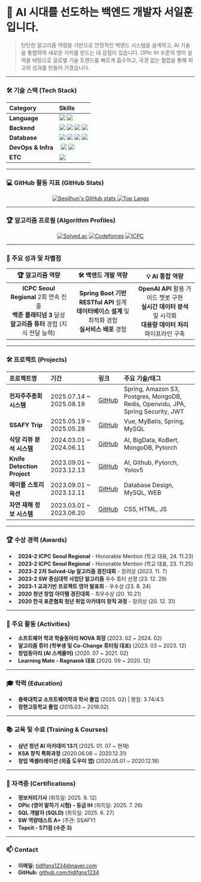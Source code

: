 # 👋 AI 시대를 선도하는 백엔드 개발자 서일훈입니다.
> 탄탄한 알고리즘 역량을 기반으로 안정적인 백엔드 시스템을 설계하고, AI 기술을 통합하여 새로운 가치를 만드는 데 강점이 있습니다. OPIc IH 수준의 영어 실력을 바탕으로 글로벌 기술 트렌드를 빠르게 흡수하고, 국경 없는 협업을 통해 최고의 성과를 만들어 가겠습니다.
***
### 🛠️ 기술 스택 (Tech Stack)
| Category | Skills |
| :--- | :--- |
| **Language** | <img src="https://img.shields.io/badge/Java-007396?style=for-the-badge&logo=Java&logoColor=white" /> <img src="https://img.shields.io/badge/C++-00599C?style=for-the-badge&logo=C%2B%2B&logoColor=white" /> |
| **Backend** | <img src="https://img.shields.io/badge/Spring_Boot-6DB33F?style=for-the-badge&logo=Spring-Boot&logoColor=white" /> <img src="https://img.shields.io/badge/Spring_Security-6DB33F?style=for-the-badge&logo=Spring-Security&logoColor=white" /> <img src="https://img.shields.io/badge/JPA-6DB33F?style=for-the-badge" /> <img src="https://img.shields.io/badge/JWT-000000?style=for-the-badge&logo=JSON-Web-Tokens&logoColor=white" /> |
| **Database** | <img src="https://img.shields.io/badge/PostgreSQL-4169E1?style=for-the-badge&logo=PostgreSQL&logoColor=white" /> <img src="https://img.shields.io/badge/MySQL-4479A1?style=for-the-badge&logo=MySQL&logoColor=white" /> <img src="https://img.shields.io/badge/Redis-DC382D?style=for-the-badge&logo=Redis&logoColor=white" /> <img src="https://img.shields.io/badge/MongoDB-47A248?style=for-the-badge&logo=MongoDB&logoColor=white" /> |
| **DevOps & Infra** |  <img src="https://img.shields.io/badge/Amazon_S3-569A31?style=for-the-badge&logo=Amazon-S3&logoColor=white" /> <img src="https://img.shields.io/badge/Docker-2496ED?style=for-the-badge&logo=Docker&logoColor=white" /> |
| **ETC** | <img src="https://img.shields.io/badge/OpenVidu-A51234?style=for-the-badge" /> |
***
### 💻 GitHub 활동 지표 (GitHub Stats)
<p align="center">
  <a href="https://github.com/tjdlfgns1234">
    <img src="https://github-readme-stats.vercel.app/api?username=tjdlfgns1234&show_icons=true&theme=radical" alt="Seoilhun's GitHub stats"/>
    <img src="https://github-readme-stats.vercel.app/api/top-langs/?username=tjdlfgns1234&layout=compact&theme=radical" alt="Top Langs"/>
  </a>
</p>

***
### 🏆 알고리즘 프로필 (Algorithm Profiles)
<p align="center">
  <a href="https://solved.ac/tjdlfgns1234"><img alt="Solved.ac" src="http://mazassumnida.wtf/api/v2/generate_badge?boj=tjdlfgns1234"/></a>
  <a href="https://codeforces.com/profile/CrimsonRaptor"><img alt="Codeforces" src="https://codeforces-readme-stats.vercel.app/api/card?username=CrimsonRaptor"/></a>
  <a href="https://icpc.global/ICPCID/7O29P09L13BC"><img alt="ICPC" src="https://img.shields.io/badge/ICPC-Open%20Profile-blue?style=flat-square&logo=icpc"/></a>
</p>

***
### 🚀 주요 성과 및 차별점
| 🏆 **알고리즘 역량** | 🛠️ **백엔드 개발 역량** | 💡 **AI 통합 역량** |
| :---: | :---: | :---: |
| **ICPC Seoul Regional** 2회 연속 진출<br>**백준 플래티넘 3** 달성<br>**알고리즘 튜터** 경험 (지식 전달 능력) | **Spring Boot 기반 RESTful API** 설계<br>**데이터베이스 설계** 및 최적화 경험<br>**실서비스 배포** 경험 | **OpenAI API** 활용 가이드 챗봇 구현<br>**실시간 데이터 분석** 및 시각화<br>**대용량 데이터 처리** 파이프라인 구축 |
***
### 🛠️ 프로젝트 (Projects)
| 프로젝트명 | 기간 | 링크 | 주요 기술/태그 |
| :--- | :--- | :--- | :--- |
| **전자주주총회 시스템** | 2025.07.14 ~ 2025.08.19 | [GitHub](https://github.com/tjdlfgns1234/uisadang) | Spring, Amazon S3, Postgres, MongoDB, Redis, Openvidu, JPA, Spring Security, JWT |
| **SSAFY Trip** | 2025.05.19 ~ 2025.05.28 | [GitHub](https://github.com/tjdlfgns1234/Ssafy_Final) | Vue, MyBatis, Spring, MySQL |
| **식당 리뷰 분석 시스템** | 2024.03.01 ~ 2024.06.11 | [GitHub](https://github.com/tjdlfgns1234/Review_Anaysis) | AI, BigData, KoBert, MongoDB, Pytorch |
| **Knife Detection Project** | 2023.09.01 ~ 2023.12.13 | [GitHub](https://github.com/HHJade21/23_2_CBNU_AI_BTS) | AI, Github, Pytorch, Yolov5 |
| **메이플 스토리 옥션** | 2023.09.01 ~ 2023.12.11 | [GitHub](https://github.com/tjdlfgns1234/MapleAuction) | Database Design, MySQL, WEB |
| **자연 재해 정보 시스템** | 2023.03.01 ~ 2023.06.20 | [GitHub](https://github.com/tjdlfgns1234/OpensourceWebProject) | CSS, HTML, JS |
***
### 🏆 수상 경력 (Awards)
*   **2024-2 ICPC Seoul Regional** - Honorable Mention (학교 대표, 24. 11.23)
*   **2023-2 ICPC Seoul Regional** - Honorable Mention (학교 대표, 23. 11.25)
*   **2023-2 2차 Solved-Up 알고리즘 경진대회** - 장려상 (2023. 11. 7)
*   **2023-2 SW 중심대학 사업단 알고리즘** 우수 튜터 선정 (23. 12. 29)
*   **2023-1 교과기반 프로젝트 영어 발표회** - 우수상 (23. 8. 24)
*   **2020 청년 창업 아이템 경진대회** - 최우수상 (20. 10.21)
*   **2020 한국 표준협회 청년 취업 아카데미 창직 과정** - 장려상 (20. 12. 31)
***
### 🏃 주요 활동 (Activities)
*   **소프트웨어 학과 학술동아리 NOVA 회장** (2023. 02 ~ 2024. 02)
*   **알고리즘 튜터 (학부생 및 Co-Change 튜터링 대표)** (2023. 03 ~ 2023. 12)
*   **창업동아리 (AI 스케줄러)** (2020. 07 ~ 2021. 02)
*   **Learning Mate - Ragnarok 대표** (2020. 09 ~ 2020. 12)
***
### 🎓 학력 (Education)
*   **충북대학교 소프트웨어학과 학사 졸업** (2025. 02) | 평점: 3.74/4.5
*   **창현고등학교 졸업** (2015.03 ~ 2018.02)
***
### 📚 교육 및 수료 (Training & Courses)
*   **삼년 청년 AI 아카데미 13기** (2025. 01. 07 ~ 현재)
*   **KSA 창직 특화과정** (2020.06.08 ~ 2020.12.31)
*   **창업 엑셀러레이션 (외출 도우미 앱)** (2020.05.01 ~ 2020.12.18)
***
### 📄 자격증 (Certifications)
*   **정보처리기사** (취득일: 2025. 9. 12)
*   **OPIc (영어 말하기 시험) - 등급 IH** (취득일: 2025. 7. 26)
*   **SQL 개발자 (SQLD)** (취득일: 2025. 6. 27)
*   **SW 역량테스트 A+** (주관: SSAFY)
*   **Topcit - 571점 (수준 3)**
***
### 📫 Contact
*   **이메일:** [tjdlfgns1234@naver.com](mailto:tjdlfgns1234@naver.com)
*   **GitHub:** [github.com/tjdlfgns1234](https://github.com/tjdlfgns1234)

